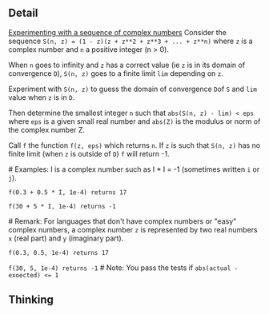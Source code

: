 ## Detail
[Experimenting with a sequence of complex numbers](https://www.codewars.com/kata/experimenting-with-a-sequence-of-complex-numbers/train/rust)
Consider the sequence `S(n, z) = (1 - z)(z + z**2 + z**3 + ... + z**n)` where `z` is a complex number
 and `n` a positive integer (n > 0).

When `n` goes to infinity and `z` has a correct value (ie `z` is in its domain of convergence `D`), `S(n, z)` goes to a finite limit
 `lim` depending on `z`.

Experiment with `S(n, z)` to guess the domain of convergence `D`of `S` and `lim` value when `z` is in `D`.

 Then determine the smallest integer `n` such that `abs(S(n, z) - lim) < eps`
 where `eps` is a given small real number and `abs(Z)` is the modulus or norm of the complex number Z.

 Call `f` the function `f(z, eps)` which returns `n`.
 If `z` is such that `S(n, z)` has no finite limit (when `z` is outside of `D`) `f` will return -1.

\# Examples:
I is a complex number such as I * I = -1 (sometimes written `i` or `j`).

 `f(0.3 + 0.5 * I, 1e-4) returns 17`
 
 `f(30 + 5 * I, 1e-4) returns -1`

\# Remark:
For languages that don't have complex numbers or "easy" complex numbers, a complex number `z` is represented by two real numbers `x` (real part) and `y` (imaginary part).

`f(0.3, 0.5, 1e-4) returns 17`
 
 `f(30, 5, 1e-4) returns -1`
\# Note:
You pass the tests if `abs(actual - exoected) <= 1`
## Thinking
